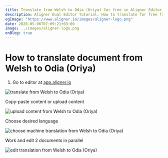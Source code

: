 ```yaml
---
title: Translate from Welsh to Odia (Oriya) for free in Aligner Editor
description: Aligner Dual Editor Tutorial. How to translate for free from Welsh to Odia (Oriya). Aligner is multilingual document management platform. 
ogImage: "https://www.aligner.io/images/aligner-logo.png"
date: 2020-05-06T07:09:21+03:00
image: ../images/aligner-logo.png
onBlog: true
---
```


# How to translate document from Welsh to Odia (Oriya)

1. Go to editor at [app.aligner.io](https://app.aligner.io "Aligner App web page")

![translate from Welsh to Odia (Oriya)](../aligner-blank-editor.png "translate from Welsh to Odia (Oriya)")

Copy-paste content or upload content

![upload content from Welsh to Odia (Oriya)](../aligner-uploaded-document.png "upload content from Welsh to Odia (Oriya)")

Choose desired language

![choose machine translation from Welsh to Odia (Oriya)](../aligner-language-dropdown.png "choose machine translation from Welsh to Odia (Oriya)")

Work and edit 2 documents in parallel

![edit translation from Welsh to Odia (Oriya)](../aligner-double-sitded-editor.png "edit translation from Welsh to Odia (Oriya)")

